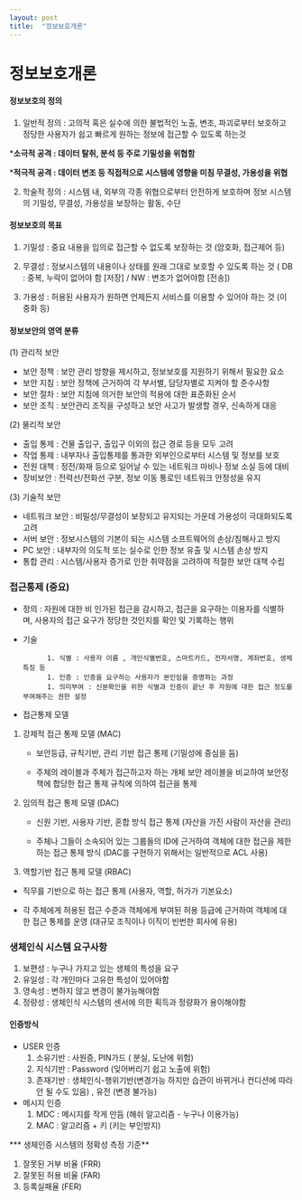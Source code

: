 ```yaml
---
layout: post
title:  "정보보호개론"
---
```


# 정보보호개론



#### 정보보호의 정의

1.  일반적 정의 : 고의적 혹은 실수에 의한 불법적인 노출, 변조, 파괴로부터 보호하고 정당한 사용자가 쉽고 빠르게 원하는 정보에 접근할 수 있도록 하는것

   ***소극적 공격 : 데이터 탈취, 분석 등 주로 기밀성을 위협함**

   ***적극적 공격 : 데이터 변조 등 직접적으로 시스템에 영향을 미침 무결성, 가용성을 위협**

2. 학술적 정의 : 시스템 내, 외부의 각종 위협으로부터 안전하게 보호하며 정보 시스템의 기밀성, 무결성, 가용성을 보장하는 활동, 수단



#### 정보보호의 목표

1. 기밀성 : 중요 내용을 임의로 접근할 수 없도록 보장하는 것 (암호화, 접근제어 등)

2. 무결성 : 정보시스템의 내용이나 상태를 원래 그대로 보호할 수 있도록 하는 것 ( DB : 중복, 누락이 없어야 함 [저장]  /  NW : 변조가 없어야함 [전송])
3. 가용성 : 허용된 사용자가 원하면 언제든지 서비스를 이용할 수 있어야 하는 것 (이중화 등)



#### 정보보안의 영역 분류

(1) 관리적 보안

- 보안 정책 : 보안 관리 방향을 제시하고, 정보보호를 지원하기 위해서 필요한 요소
- 보안 지침 : 보안 정책에 근거하여 각 부서별, 담당자별로 지켜야 할 준수사항
- 보안 절차 : 보안 지침에 의거한 보안의 적용에 대한 표준화된 순서
- 보안 조직 : 보안관리 조직을 구성하고 보안 사고가 발생할 경우, 신속하게 대응

(2) 물리적 보안

- 출입 통제 : 건물 출입구, 출입구 이외의 접근 경로 등을 모두 고려
- 작업 통제 : 내부자나 출입통제를 통과한 외부인으로부터 시스템 및 정보를 보호
- 전원 대책 : 정전/화재 등으로 일어날 수 있는 네트워크 마비나 정보 소실 등에 대비
- 장비보안 : 전력선/전화선 구분, 정보 이동 통로인 네트워크 안정성을 유지

(3) 기술적 보안

- 네트워크 보안 : 비밀성/무결성이 보장되고 유지되는 가운데 가용성이 극대화되도록 고려
- 서버 보안 : 정보시스템의 기본이 되는 시스템 소프트웨어의 손상/침해사고 방지
- PC 보안 : 내부자의 의도적 또는 실수로 인한 정보 유출 및 시스템 손상 방지
- 통합 관리 : 시스템/사용자 증가로 인한 취약점을 고려하여 적절한 보안 대책 수립



### 접근통제 (중요)

- 정의 : 자원에 대한 비 인가된 접근을 감시하고, 접근을 요구하는 이용자를 식별하며, 사용자의 접근 요구가 정당한 것인지를 확인 및 기록하는 행위
- 기술 

			1. 식별 : 사용자 이름 , 개인식별번호, 스마트카드, 전자서명, 계좌번호, 생체특징 등
			1. 인증 : 인증을 요구하는 사용자가 본인임을 증명하는 과정
			1. 의미부여 : 신분확인을 위한 식별과 인증이 끝난 후 자원에 대한 접근 정도를 부여해주는 권한 설정

- 접근통제 모델 

1. 강제적 접근 통제 모델 (MAC)                                                                                                                                                                  

   - 보안등급, 규칙기반, 관리 기반 접근 통제 (기밀성에 중심을 둠)                 	               	                                                                               

   - 주체의 레이블과 주체가 접근하고자 하는 개체 보안 레이블을 비교하여 보안정책에 합당한 접근 통제 규칙에 의하여 접근을 통제

2. 임의적 접근 통제 모델 (DAC)

   - 신원 기반, 사용자 기반, 혼합 방식 접근 통제  (자산을 가진 사람이 자산을 관리)

   - 주체나 그들이 소속되어 있는 그룹들의 ID에 근거하여 객체에 대한 접근을 제한하는 접근 통제 방식 (DAC를 구현하기 위해서는 일반적으로 ACL 사용)

3.  역할기반 접근 통제 모델 (RBAC)

   - 직무를 기반으로 하는 접근 통제 (사용자, 역할, 허가가 기본요소)

   - 각 주체에게 허용된 접근 수준과 객체에게 부여된 허용 등급에 근거하여 객체에 대한 접근 통제를 운영 (대규모 조직이나 이직이 빈번한 회사에 유용)

     

### 생체인식 시스템 요구사항

1. 보편성 : 누구나 가지고 있는 생체의 특성을 요구
2. 유일성 : 각 개인마다 고유한 특성이 있어야함
3. 영속성 : 변하지 않고 변경이 불가능해야함
4. 정량성 : 생체인식 시스템의 센서에 의한 획득과 정량화가 용이해야함

#### 인증방식

- USER 인증
  1. 소유기반 : 사원증, PIN가드 ( 분실, 도난에 위험)
  2. 지식기반 : Password (잊어버리기 쉽고 노출에 위험)
  3. 존재기반 : 생체인식-행위기반(변경가능 하지만 습관이 바뀌거나 컨디션에 따라 안 될 수도 있음) , 유전 (변경 불가능)
- 메시지 인증
  1. MDC : 메시지를 작게 만듬 (해쉬 알고리즘 - 누구나 이용가능)
  2. MAC : 알고리즘 + 키 (키는 부인방지)





*** 생체인증 시스템의 정확성 측정 기준**

1. 잘못된 거부 비율 (FRR)
2. 잘못된 허용 비율 (FAR)
3.  등록실패율 (FER)







































 











































